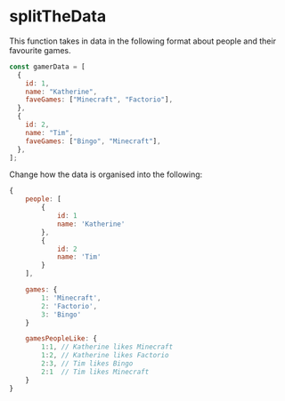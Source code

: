 # splitTheData

This function takes in data in the following format about people and their favourite games.

```js
const gamerData = [
  {
    id: 1,
    name: "Katherine",
    faveGames: ["Minecraft", "Factorio"],
  },
  {
    id: 2,
    name: "Tim",
    faveGames: ["Bingo", "Minecraft"],
  },
];
```

Change how the data is organised into the following:

```js
{
    people: [
        {
            id: 1
            name: 'Katherine'
        },
        {
            id: 2
            name: 'Tim'
        }
    ],

    games: {
        1: 'Minecraft',
        2: 'Factorio',
        3: 'Bingo'
    }

    gamesPeopleLike: {
        1:1, // Katherine likes Minecraft
        1:2, // Katherine likes Factorio
        2:3, // Tim likes Bingo
        2:1  // Tim likes Minecraft
    }
}
```
